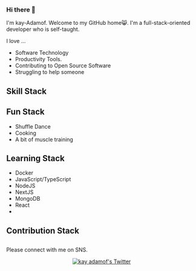 ### Hi there 👋

I'm kay-Adamof. Welcome to my GitHub home😸. I'm a full-stack-oriented developer who is self-taught.

I love ...

- Software Technology 
- Productivity Tools.
- Contributing to Open Source Software 
- Struggling to help someone 

## Skill Stack

## Fun Stack

- Shuffle Dance
- Cooking
- A bit of muscle training

## Learning Stack

- Docker
- JavaScript/TypeScript
- NodeJS
- NextJS
- MongoDB
- React
- 

## Contribution Stack

## 
Please connect with me on SNS.

<p align="center">
  <a href="http://twitter.com/_adamof_">
    <img src="https://img.shields.io/twitter/follow/_adamof_?color=blue&label=Twitter&logo=twitter&style=for-the-badge" alt="kay adamof's Twitter"/>
  </a>
</p>

<!--
Here are some ideas to get you started:

- 🔭 I’m currently working on ...
- 🌱 I’m currently learning ...
- 👯 I’m looking to collaborate on ...
- 🤔 I’m looking for help with ...
- 💬 Ask me about ...
- 📫 How to reach me: ...
- 😄 Pronouns: ...
- ⚡ Fun fact: ...
-->
